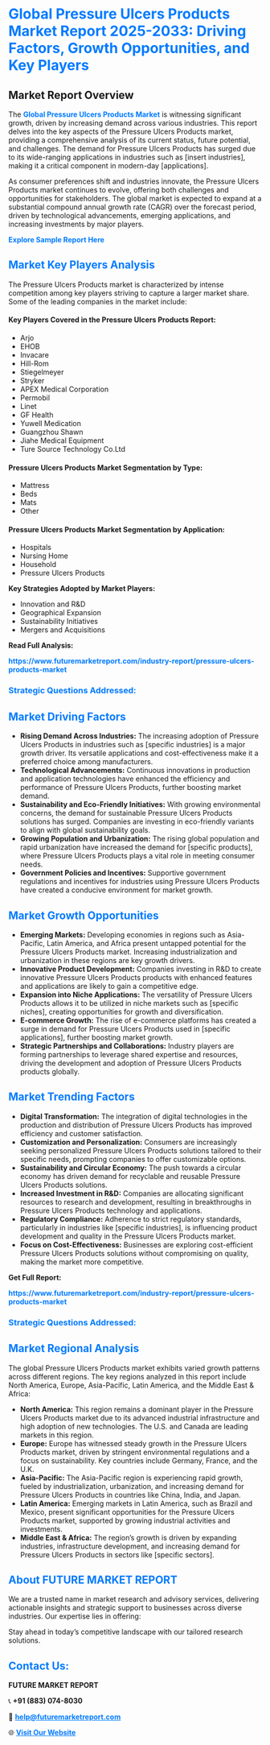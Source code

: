 <h1 style="color: #007BFF;">Global Pressure Ulcers Products Market Report 2025-2033: Driving Factors, Growth Opportunities, and Key Players</h1>

<section id="overview">
<h2>Market Report Overview</h2>
<p>The <a href="https://www.futuremarketreport.com/industry-report/pressure-ulcers-products-market" style="color: #007BFF; text-decoration: none;"><strong>Global Pressure Ulcers Products Market</strong></a> is witnessing significant growth, driven by increasing demand across various industries. This report delves into the key aspects of the Pressure Ulcers Products market, providing a comprehensive analysis of its current status, future potential, and challenges. The demand for Pressure Ulcers Products has surged due to its wide-ranging applications in industries such as [insert industries], making it a critical component in modern-day [applications].</p>
<p>As consumer preferences shift and industries innovate, the Pressure Ulcers Products market continues to evolve, offering both challenges and opportunities for stakeholders. The global market is expected to expand at a substantial compound annual growth rate (CAGR) over the forecast period, driven by technological advancements, emerging applications, and increasing investments by major players.</p>
</section>

<section id="overview">
<p><a href="https://www.futuremarketreport.com/request-sample/reportId=122035" style="color: #007BFF; text-decoration: none;"><strong>Explore Sample Report Here</strong></a></p>
</section>

<section id="key-players">
<h2 style="color: #007BFF;">Market Key Players Analysis</h2>
<p>The Pressure Ulcers Products market is characterized by intense competition among key players striving to capture a larger market share. Some of the leading companies in the market include:</p>
<h4>Key Players Covered in the Pressure Ulcers Products Report:</h4>
<ul><li>Arjo</li><li>EHOB</li><li>Invacare</li><li>Hill-Rom</li><li>Stiegelmeyer</li><li>Stryker</li><li>APEX Medical Corporation</li><li>Permobil</li><li>Linet</li><li>GF Health</li><li>Yuwell Medication</li><li>Guangzhou Shawn</li><li>Jiahe Medical Equipment</li><li>Ture Source Technology Co.Ltd</li></ul>
<h4>Pressure Ulcers Products Market Segmentation by Type:</h4>
<ul><li>Mattress</li><li>Beds</li><li>Mats</li><li>Other</li></ul>

<h4>Pressure Ulcers Products Market Segmentation by Application:</h4>
<ul><li>Hospitals</li><li>Nursing Home</li><li>Household</li><li>Pressure Ulcers Products</li></ul>
<p><strong>Key Strategies Adopted by Market Players:</strong></p>
<ul>
<li>Innovation and R&D</li>
<li>Geographical Expansion</li>
<li>Sustainability Initiatives</li>
<li>Mergers and Acquisitions</li>
</ul>
</section>

<section>
<p><strong>Read Full Analysis: </strong></p><a href="https://www.futuremarketreport.com/industry-report/pressure-ulcers-products-market" style="color: #007BFF; text-decoration: none;"><strong>https://www.futuremarketreport.com/industry-report/pressure-ulcers-products-market</strong></a>
<h3 style="color: #007BFF;">Strategic Questions Addressed:</h3>
</section>

<section id="driving-factors">
<h2 style="color: #007BFF;">Market Driving Factors</h2>
<ul>
<li><strong>Rising Demand Across Industries:</strong> The increasing adoption of Pressure Ulcers Products in industries such as [specific industries] is a major growth driver. Its versatile applications and cost-effectiveness make it a preferred choice among manufacturers.</li>
<li><strong>Technological Advancements:</strong> Continuous innovations in production and application technologies have enhanced the efficiency and performance of Pressure Ulcers Products, further boosting market demand.</li>
<li><strong>Sustainability and Eco-Friendly Initiatives:</strong> With growing environmental concerns, the demand for sustainable Pressure Ulcers Products solutions has surged. Companies are investing in eco-friendly variants to align with global sustainability goals.</li>
<li><strong>Growing Population and Urbanization:</strong> The rising global population and rapid urbanization have increased the demand for [specific products], where Pressure Ulcers Products plays a vital role in meeting consumer needs.</li>
<li><strong>Government Policies and Incentives:</strong> Supportive government regulations and incentives for industries using Pressure Ulcers Products have created a conducive environment for market growth.</li>
</ul>
</section>

<section id="growth-opportunities">
<h2 style="color: #007BFF;">Market Growth Opportunities</h2>
<ul>
<li><strong>Emerging Markets:</strong> Developing economies in regions such as Asia-Pacific, Latin America, and Africa present untapped potential for the Pressure Ulcers Products market. Increasing industrialization and urbanization in these regions are key growth drivers.</li>
<li><strong>Innovative Product Development:</strong> Companies investing in R&D to create innovative Pressure Ulcers Products products with enhanced features and applications are likely to gain a competitive edge.</li>
<li><strong>Expansion into Niche Applications:</strong> The versatility of Pressure Ulcers Products allows it to be utilized in niche markets such as [specific niches], creating opportunities for growth and diversification.</li>
<li><strong>E-commerce Growth:</strong> The rise of e-commerce platforms has created a surge in demand for Pressure Ulcers Products used in [specific applications], further boosting market growth.</li>
<li><strong>Strategic Partnerships and Collaborations:</strong> Industry players are forming partnerships to leverage shared expertise and resources, driving the development and adoption of Pressure Ulcers Products products globally.</li>
</ul>
</section>

<section id="trending-factors">
<h2 style="color: #007BFF;">Market Trending Factors</h2>
<ul>
<li><strong>Digital Transformation:</strong> The integration of digital technologies in the production and distribution of Pressure Ulcers Products has improved efficiency and customer satisfaction.</li>
<li><strong>Customization and Personalization:</strong> Consumers are increasingly seeking personalized Pressure Ulcers Products solutions tailored to their specific needs, prompting companies to offer customizable options.</li>
<li><strong>Sustainability and Circular Economy:</strong> The push towards a circular economy has driven demand for recyclable and reusable Pressure Ulcers Products solutions.</li>
<li><strong>Increased Investment in R&D:</strong> Companies are allocating significant resources to research and development, resulting in breakthroughs in Pressure Ulcers Products technology and applications.</li>
<li><strong>Regulatory Compliance:</strong> Adherence to strict regulatory standards, particularly in industries like [specific industries], is influencing product development and quality in the Pressure Ulcers Products market.</li>
<li><strong>Focus on Cost-Effectiveness:</strong> Businesses are exploring cost-efficient Pressure Ulcers Products solutions without compromising on quality, making the market more competitive.</li>
</ul>
</section>

<section>
<p><strong>Get Full Report: </strong></p><a href="https://www.futuremarketreport.com/industry-report/pressure-ulcers-products-market" style="color: #007BFF; text-decoration: none;"><strong>https://www.futuremarketreport.com/industry-report/pressure-ulcers-products-market</strong></a>
<h3 style="color: #007BFF;">Strategic Questions Addressed:</h3>
</section>


<section id="regional-analysis">
<h2 style="color: #007BFF;">Market Regional Analysis</h2>
<p>The global Pressure Ulcers Products market exhibits varied growth patterns across different regions. The key regions analyzed in this report include North America, Europe, Asia-Pacific, Latin America, and the Middle East & Africa:</p>
<ul>
<li><strong>North America:</strong> This region remains a dominant player in the Pressure Ulcers Products market due to its advanced industrial infrastructure and high adoption of new technologies. The U.S. and Canada are leading markets in this region.</li>
<li><strong>Europe:</strong> Europe has witnessed steady growth in the Pressure Ulcers Products market, driven by stringent environmental regulations and a focus on sustainability. Key countries include Germany, France, and the U.K.</li>
<li><strong>Asia-Pacific:</strong> The Asia-Pacific region is experiencing rapid growth, fueled by industrialization, urbanization, and increasing demand for Pressure Ulcers Products in countries like China, India, and Japan.</li>
<li><strong>Latin America:</strong> Emerging markets in Latin America, such as Brazil and Mexico, present significant opportunities for the Pressure Ulcers Products market, supported by growing industrial activities and investments.</li>
<li><strong>Middle East & Africa:</strong> The region’s growth is driven by expanding industries, infrastructure development, and increasing demand for Pressure Ulcers Products in sectors like [specific sectors].</li>
</ul>
</section>

<footer>
<h2 style="color: #007BFF;">About FUTURE MARKET REPORT</h2>
<p>We are a trusted name in market research and advisory services, delivering actionable insights and strategic support to businesses across diverse industries. Our expertise lies in offering:</p>

<p>Stay ahead in today’s competitive landscape with our tailored research solutions.</p>

<h2 style="color: #007BFF;">Contact Us:</h2>
<p><strong>FUTURE MARKET REPORT</strong></p>
<p>📞 <strong>+91 (883) 074-8030</strong></p>
<p>📧 <strong><a href="mailto:help@futuremarketreport.com" style="color: #007BFF;">help@futuremarketreport.com</a></strong></p>
<p>🌐 <strong><a href="https://www.futuremarketreport.com/" style="color: #007BFF;">Visit Our Website</a></strong></p>
</footer>